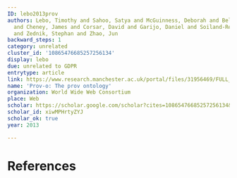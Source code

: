 ```yaml
---
ID: lebo2013prov
authors: Lebo, Timothy and Sahoo, Satya and McGuinness, Deborah and Belhajjame, Khalid
  and Cheney, James and Corsar, David and Garijo, Daniel and Soiland-Reyes, Stian
  and Zednik, Stephan and Zhao, Jun
backward_steps: 1
category: unrelated
cluster_id: '10865476685257256134'
display: lebo
due: unrelated to GDPR
entrytype: article
link: https://www.research.manchester.ac.uk/portal/files/31956469/FULL_TEXT.PDF
name: 'Prov-o: The prov ontology'
organization: World Wide Web Consortium
place: Web
scholar: https://scholar.google.com/scholar?cites=10865476685257256134&as_sdt=2005&sciodt=0,5&hl=en
scholar_id: xiwMPHrtyZYJ
scholar_ok: true
year: 2013

---
```


# References

